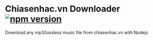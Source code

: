 # Chiasenhac.vn Downloader [![npm version](https://img.shields.io/npm/v/chiasenhac-album-downloader.svg?style=flat)](https://www.npmjs.com/package/chiasenhac-album-downloader)
Download any mp3/lossless music file from chiasenhac.vn with Nodejs
